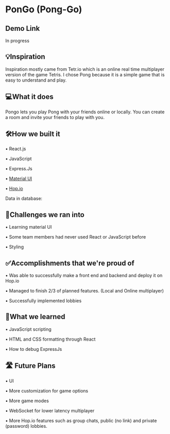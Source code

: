 # PonGo (Pong-Go)

## Demo Link
In progress

## 💡Inspiration

Inspiration mostly came from Tetr.io which is an online real time multiplayer version of the game Tetris. I chose Pong because it is a simple game that is easy to understand and play.

## 💻What it does

Pongo lets you play Pong with your friends online or locally. You can create a room and invite your friends to play with you.

## 🛠️How we built it

• React.js

• JavaScript

• Express.Js

• [Material UI](https://mui.com/)

• [Hop.io](https://hop.io/)

Data in database:

## 🛑Challenges we ran into

• Learning material UI

• Some team members had never used React or JavaScript before

• Styling

## ✅Accomplishments that we're proud of

• Was able to successfully make a front end and backend and deploy it on Hop.io 

• Managed to finish 2/3 of planned features. (Local and Online multiplayer)

• Successfully implemented lobbies

## 📖What we learned

• JavaScript scripting

• HTML and CSS formatting through React

• How to debug ExpressJs

## 🛣️ Future Plans

• UI

• More customization for game options

• More game modes

• WebSocket for lower latency multiplayer

• More Hop.io features such as group chats, public (no link) and private (password) lobbies.